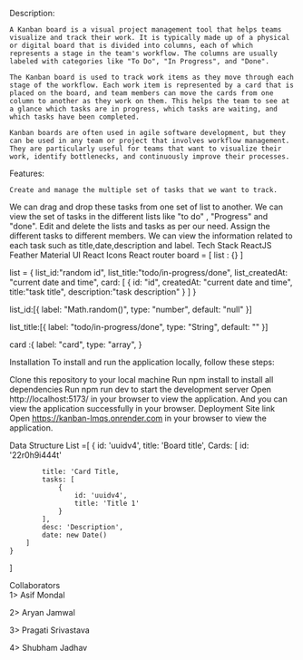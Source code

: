 Description:

    A Kanban board is a visual project management tool that helps teams visualize and track their work. It is typically made up of a physical or digital board that is divided into columns, each of which represents a stage in the team's workflow. The columns are usually labeled with categories like "To Do", "In Progress", and "Done".

    The Kanban board is used to track work items as they move through each stage of the workflow. Each work item is represented by a card that is placed on the board, and team members can move the cards from one column to another as they work on them. This helps the team to see at a glance which tasks are in progress, which tasks are waiting, and which tasks have been completed.

    Kanban boards are often used in agile software development, but they can be used in any team or project that involves workflow management. They are particularly useful for teams that want to visualize their work, identify bottlenecks, and continuously improve their processes.

Features:

    Create and manage the multiple set of tasks that we want to track.
We can drag and drop these tasks from one set of list to another.
We can view the set of tasks in the different lists like "to do" , "Progress" and "done".
Edit and delete the lists and tasks as per our need.
Assign the different tasks to different members.
We can view the information related to each task such as title,date,description and label.
Tech Stack
ReactJS
Feather 
Material UI
React Icons
React router
board = [ list : {} ]

list = { list_id:"random id", list_title:"todo/in-progress/done", list_createdAt: "current date and time", card: [ { id: "id", createdAt: "current date and time", title:"task title", description:"task description" } ] }

list_id:[{ label: "Math.random()", type: "number", default: "null" }]

list_title:[{ label: "todo/in-progress/done", type: "String", default: "" }]

card :{ label: "card", type: "array", }

Installation
To install and run the application locally, follow these steps:

Clone this repository to your local machine
Run npm install to install all dependencies
Run npm run dev to start the development server
Open http://localhost:5173/ in your browser to view the application.
And you can view the application successfully in your browser.
Deployment Site link
Open https://kanban-lmqs.onrender.com in your browser to view the application.

Data Structure
List =[
    {
        id: 'uuidv4',
        title: 'Board title',
        Cards: [
            id: '22r0h9i444t'
            
            title: 'Card Title,
            tasks: [
                {
                    id: 'uuidv4',
                    title: 'Title 1'
                }
            ],
            desc: 'Description',
            date: new Date()
        ]
    }
]



Collaborators       
1> Asif Mondal  

2> Aryan Jamwal  

3> Pragati Srivastava

4> Shubham Jadhav
